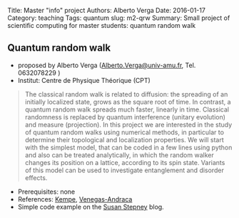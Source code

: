 Title: Master "info" project
Authors: Alberto Verga
Date: 2016-01-17
Category: teaching
Tags: quantum
slug: m2-qrw
Summary: Small project of scientific computing for master students: quantum random walk


## Quantum random walk
* proposed by Alberto Verga (Alberto.Verga@univ-amu.fr, Tel. 0632078229 )
* Institut: Centre de Physique Théorique (CPT)

> The classical random walk is related to diffusion: the spreading of an initially localized state, grows as the square root of time. In contrast, a quantum random walk spreads much faster, linearly in time. Classical randomness is replaced by quantum interference (unitary evolution) and measure (projection). In this project we are interested in the study of quantum random walks using numerical methods, in particular to determine their topological and localization properties. We will start with the simplest model, that can be coded in a few lines using python and also can be treated analytically, in which the random walker changes its position on a lattice, according to its spin state. Variants of this model can be used to investigate entanglement and disorder effects.

* Prerequisites: none
* References: [Kempe](http://arxiv.org/abs/quant-ph/0303081), [Venegas-Andraca](http://arxiv.org/abs/1201.4780)
* Simple code example on the [Susan Stepney](http://susan-stepney.blogspot.fr/2014/02/mathjax.html) blog.
